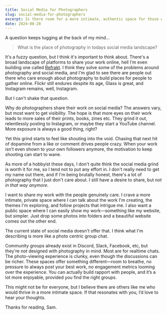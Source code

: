 ```yaml
---
title: Social Media for Photographers
slug: social-media-for-photographers
excerpt: Is there room for a more intimate, authentic space for those who genuinely care about the medium of photography?
date: 2024-08-28
---
```


A question keeps tugging at the back of my mind…

> What is the place of photography in todays social media landscape?

It's a fuzzy question, but I think it's important to think about. There's a broad landscape of platforms to share your work online, hell I'm even building one called [Refrakt](https://refrakt.app). I think they solve some of the problems around photography and social media, and I'm glad to see there are people out there who care enough about photography to build places for people to gather online. Flickr still endures despite its age, Glass is great, and Instagram remains, well, Instagram.

But I can't shake that question.

Why do photographers share their work on social media? The answers vary, but most want to get visibility. The hope is that more eyes on their work leads to more sales of their prints, books, zines etc. They grind it out, relentlessly posting to Instagram, or maybe they start a YouTube channel. More exposure is always a good thing, right?

Yet this grind starts to feel like shouting into the void. Chasing that next hit of dopamine from a like or comment drives people crazy. When your work isn’t even shown to your own followers anymore, the motivation to keep shooting can start to wane.

As more of a hobbyist these days, I don't quite think the social media grind is worth it for me, so I tend not to put any effort in. I don't really need to get my name out there, and if I'm being brutally honest, there's a lot of photography that I just don't care about. I still have a desire to share, but _not in that way anymore_.

I want to share my work with the people genuinely care. I crave a more intimate, private space where I can talk about the work I'm creating, the themes I'm exploring, and follow projects that intrigue me. I also want a public space where I can easily show my work—something like my website, but simpler. Just drop some photos into folders and a beautiful website comes out the other end.

The current state of social media doesn't offer that. I think what I'm describing is more like a photo centric group chat.

Community groups already exist in Discord, Slack, Facebook, etc, but they're not designed with photography in mind. Most are for realtime chats. The photo-viewing experience is clunky, even though the discussions can be richer. These spaces offer something different—room to breathe, no pressure to always post your best work, no engagement metrics looming over the experience. You can actually build rapport with people, and it’s a lot more enjoyable, provided you find the right groups.

This might not be for everyone, but I believe there are others like me who would thrive in a more intimate space. If that resonates with you, I’d love to hear your thoughts.

Thanks for reading, Sam.
